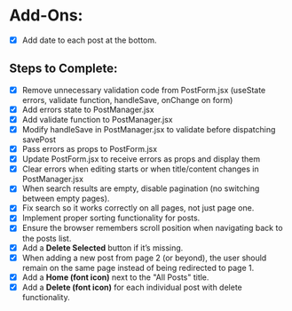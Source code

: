 # Add-Ons:
- [x] Add date to each post at the bottom.

## Steps to Complete:
- [x] Remove unnecessary validation code from PostForm.jsx (useState errors, validate function, handleSave, onChange on form)
- [x] Add errors state to PostManager.jsx
- [x] Add validate function to PostManager.jsx
- [x] Modify handleSave in PostManager.jsx to validate before dispatching savePost
- [x] Pass errors as props to PostForm.jsx
- [x] Update PostForm.jsx to receive errors as props and display them
- [x] Clear errors when editing starts or when title/content changes in PostManager.jsx
- [x] When search results are empty, disable pagination (no switching between empty pages).
- [x] Fix search so it works correctly on all pages, not just page one.
- [x] Implement proper sorting functionality for posts.
- [x] Ensure the browser remembers scroll position when navigating back to the posts list.
- [x] Add a **Delete Selected** button if it’s missing.
- [x] When adding a new post from page 2 (or beyond), the user should remain on the same page instead of being redirected to page 1.
- [x] Add a **Home (font icon)** next to the "All Posts" title.
- [x] Add a **Delete (font icon)** for each individual post with delete functionality.